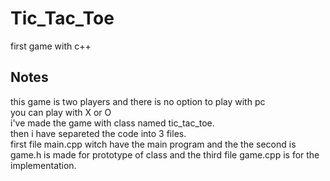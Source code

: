 # Tic_Tac_Toe
first game with c++ 

## Notes
this game is two players and there is no option to play with pc <br />
you can play with X or O<br />
i've made the game with class named tic_tac_toe.<br />
then i have separeted the code into 3 files.<br />
first file main.cpp witch have the main program and the the second is game.h is made for prototype of class and the third file game.cpp is for the implementation.
